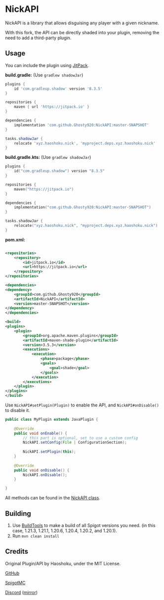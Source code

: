 # NickAPI

NickAPI is a library that allows disguising any player with a given nickname.

With this fork, the API can be directly shaded into your plugin, removing the need to add a third-party plugin.

## Usage

You can include the plugin using [JitPack](https://jitpack.io/#Ghosty920/NickAPI).

**build.gradle:** (Use `gradlew shadowJar`)

```groovy
plugins {
    id 'com.gradleup.shadow' version '8.3.5'
}

repositories {
    maven { url 'https://jitpack.io' }
}

dependencies {
    implementation 'com.github.Ghosty920:NickAPI:master-SNAPSHOT'
}

tasks.shadowJar {
    relocate 'xyz.haoshoku.nick', 'myproject.deps.xyz.haoshoku.nick'
}
```

**build.gradle.kts:** (Use `gradlew shadowJar`)

```kts
plugins {
    id("com.gradleup.shadow") version "8.3.5"
}

repositories {
    maven("https://jitpack.io")
}

dependencies {
    implementation("com.github.Ghosty920:NickAPI:master-SNAPSHOT")
}

tasks.shadowJar {
    relocate("xyz.haoshoku.nick", "myproject.deps.xyz.haoshoku.nick")
}
```

**pom.xml:**

```xml

<repositories>
    <repository>
        <id>jitpack.io</id>
        <url>https://jitpack.io</url>
    </repository>
</repositories>

<dependencies>
<dependency>
    <groupId>com.github.Ghosty920</groupId>
    <artifactId>NickAPI</artifactId>
    <version>master-SNAPSHOT</version>
</dependency>
</dependencies>

<build>
<plugins>
    <plugin>
        <groupId>org.apache.maven.plugins</groupId>
        <artifactId>maven-shade-plugin</artifactId>
        <version>3.5.3</version>
        <executions>
            <execution>
                <phase>package</phase>
                <goals>
                    <goal>shade</goal>
                </goals>
            </execution>
        </executions>
    </plugin>
</plugins>
</build>
```

Use `NickAPI#setPlugin(Plugin)` to enable the API, and `NickAPI#onDisable()` to disable it.

```java
public class MyPlugin extends JavaPlugin {
	
	@Override
	public void onEnable() {
		// this part is optional, set to use a custom config
		NickAPI.setConfig(File | ConfigurationSection);
		
		NickAPI.setPlugin(this);
	}
	
	@Override
	public void onDisable() {
		NickAPI.onDisable();
	}

}
```

All methods can be found in
the [NickAPI class](https://github.com/Ghosty920/NickAPI/blob/master/API/src/main/java/xyz/haoshoku/nick/NickAPI.java).

## Building

1. Use [BuildTools](https://www.spigotmc.org/wiki/buildtools/) to make a build of all Spigot versions you need. (in this
   case, 1.21.3, 1.21.1, 1.20.6, 1.20.4, 1.20.2, and 1.20.1).
2. Run `mvn clean install`

## Credits

Original Plugin/API by Haoshoku, under the MIT License.

[GitHub](https://github.com/Haoshoku/NickAPI/)

[SpigotMC](https://www.spigotmc.org/resources/26013/)

[Discord](https://haoshoku.xyz/go/discord) ([mirror](https://discord.gg/y9Vkm22VuZ))